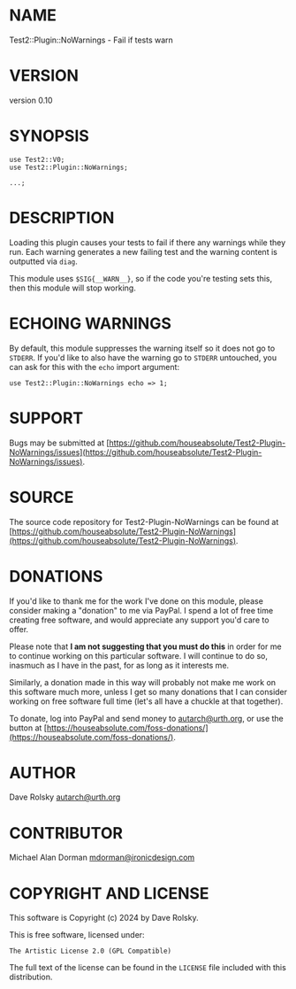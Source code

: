 # NAME

Test2::Plugin::NoWarnings - Fail if tests warn

# VERSION

version 0.10

# SYNOPSIS

    use Test2::V0;
    use Test2::Plugin::NoWarnings;

    ...;

# DESCRIPTION

Loading this plugin causes your tests to fail if there any warnings while they
run. Each warning generates a new failing test and the warning content is
outputted via `diag`.

This module uses `$SIG{__WARN__}`, so if the code you're testing sets this,
then this module will stop working.

# ECHOING WARNINGS

By default, this module suppresses the warning itself so it does not go to
`STDERR`. If you'd like to also have the warning go to `STDERR` untouched,
you can ask for this with the `echo` import argument:

    use Test2::Plugin::NoWarnings echo => 1;

# SUPPORT

Bugs may be submitted at [https://github.com/houseabsolute/Test2-Plugin-NoWarnings/issues](https://github.com/houseabsolute/Test2-Plugin-NoWarnings/issues).

# SOURCE

The source code repository for Test2-Plugin-NoWarnings can be found at [https://github.com/houseabsolute/Test2-Plugin-NoWarnings](https://github.com/houseabsolute/Test2-Plugin-NoWarnings).

# DONATIONS

If you'd like to thank me for the work I've done on this module, please
consider making a "donation" to me via PayPal. I spend a lot of free time
creating free software, and would appreciate any support you'd care to offer.

Please note that **I am not suggesting that you must do this** in order for me
to continue working on this particular software. I will continue to do so,
inasmuch as I have in the past, for as long as it interests me.

Similarly, a donation made in this way will probably not make me work on this
software much more, unless I get so many donations that I can consider working
on free software full time (let's all have a chuckle at that together).

To donate, log into PayPal and send money to autarch@urth.org, or use the
button at [https://houseabsolute.com/foss-donations/](https://houseabsolute.com/foss-donations/).

# AUTHOR

Dave Rolsky <autarch@urth.org>

# CONTRIBUTOR

Michael Alan Dorman <mdorman@ironicdesign.com>

# COPYRIGHT AND LICENSE

This software is Copyright (c) 2024 by Dave Rolsky.

This is free software, licensed under:

    The Artistic License 2.0 (GPL Compatible)

The full text of the license can be found in the
`LICENSE` file included with this distribution.
